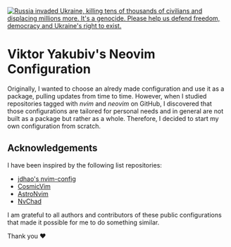 [![
  Russia invaded Ukraine,
  killing tens of thousands of civilians and displacing millions more.
  It's a genocide.
  Please help us defend freedom, democracy and Ukraine's right to exist.
](https://raw.githubusercontent.com/vshymanskyy/StandWithUkraine/main/banner-direct-single.svg)](https://vshymanskyy.github.io/StandWithUkraine)

# Viktor Yakubiv's Neovim Configuration

Originally, I wanted to choose an alredy made configuration
and use it as a package, pulling updates from time to time.
However, when I studied repositories tagged with _nvim_ and _neovim_
on GitHub, I discovered that
those configurations are tailored for personal needs
and in general are not built as a package but rather as a whole.
Therefore, I decided to start my own configuration from scratch.

## Acknowledgements

I have been inspired by the following list repositories:

- [jdhao's nvim-config](https://github.com/jdhao/nvim-config)
- [CosmicVim](https://github.com/CosmicNvim/CosmicNvim)
- [AstroNvim](https://github.com/AstroNvim/AstroNvim)
- [NvChad](https://github.com/NvChad/NvChad)

I am grateful to all authors and contributors
of these public configurations that made it possible
for me to do something similar.

Thank you ❤️
